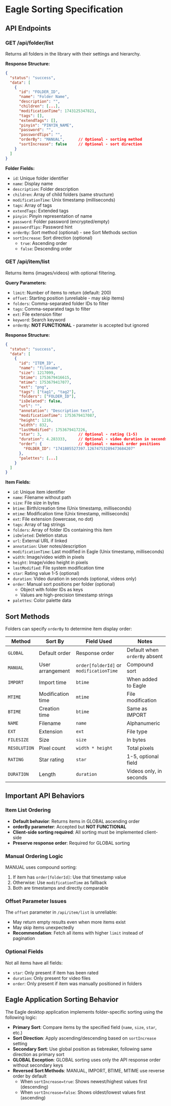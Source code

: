 # Eagle Sorting Specification

## API Endpoints

### GET /api/folder/list

Returns all folders in the library with their settings and hierarchy.

**Response Structure:**

```json
{
  "status": "success",
  "data": [
    {
      "id": "FOLDER_ID",
      "name": "Folder Name",
      "description": "",
      "children": [...],
      "modificationTime": 1743125347821,
      "tags": [],
      "extendTags": [],
      "pinyin": "PINYIN_NAME",
      "password": "",
      "passwordTips": "",
      "orderBy": "MANUAL",      // Optional - sorting method
      "sortIncrease": false     // Optional - sort direction
    }
  ]
}
```

**Folder Fields:**

- `id`: Unique folder identifier
- `name`: Display name
- `description`: Folder description
- `children`: Array of child folders (same structure)
- `modificationTime`: Unix timestamp (milliseconds)
- `tags`: Array of tags
- `extendTags`: Extended tags
- `pinyin`: Pinyin representation of name
- `password`: Folder password (encrypted/empty)
- `passwordTips`: Password hint
- `orderBy`: Sort method (optional) - see Sort Methods section
- `sortIncrease`: Sort direction (optional)
  - `true`: Ascending order
  - `false`: Descending order

### GET /api/item/list

Returns items (images/videos) with optional filtering.

**Query Parameters:**

- `limit`: Number of items to return (default: 200)
- `offset`: Starting position (unreliable - may skip items)
- `folders`: Comma-separated folder IDs to filter
- `tags`: Comma-separated tags to filter
- `ext`: File extension filter
- `keyword`: Search keyword
- `orderBy`: **NOT FUNCTIONAL** - parameter is accepted but ignored

**Response Structure:**

```json
{
  "status": "success",
  "data": [
    {
      "id": "ITEM_ID",
      "name": "filename",
      "size": 1217099,
      "btime": 1753679416615,
      "mtime": 1753679417077,
      "ext": "png",
      "tags": ["tag1", "tag2"],
      "folders": ["FOLDER_ID"],
      "isDeleted": false,
      "url": "",
      "annotation": "Description text",
      "modificationTime": 1753679417087,
      "height": 1216,
      "width": 832,
      "lastModified": 1753679417226,
      "star": 3,                // Optional - rating (1-5)
      "duration": 4.283333,     // Optional - video duration in seconds
      "order": {                // Optional - manual order positions
        "FOLDER_ID": "1741805527397.12674753289473684207"
      },
      "palettes": [...]
    }
  ]
}
```

**Item Fields:**

- `id`: Unique item identifier
- `name`: Filename without path
- `size`: File size in bytes
- `btime`: Birth/creation time (Unix timestamp, milliseconds)
- `mtime`: Modification time (Unix timestamp, milliseconds)
- `ext`: File extension (lowercase, no dot)
- `tags`: Array of tag strings
- `folders`: Array of folder IDs containing this item
- `isDeleted`: Deletion status
- `url`: External URL if linked
- `annotation`: User notes/description
- `modificationTime`: Last modified in Eagle (Unix timestamp, milliseconds)
- `width`: Image/video width in pixels
- `height`: Image/video height in pixels
- `lastModified`: File system modification time
- `star`: Rating value 1-5 (optional)
- `duration`: Video duration in seconds (optional, videos only)
- `order`: Manual sort positions per folder (optional)
  - Object with folder IDs as keys
  - Values are high-precision timestamp strings
- `palettes`: Color palette data

## Sort Methods

Folders can specify `orderBy` to determine item display order:

| Method       | Sort By           | Field Used                              | Notes                         |
| ------------ | ----------------- | --------------------------------------- | ----------------------------- |
| `GLOBAL`     | Default order     | Response order                          | Default when `orderBy` absent |
| `MANUAL`     | User arrangement  | `order[folderId]` or `modificationTime` | Compound sort                 |
| `IMPORT`     | Import time       | `btime`                                 | When added to Eagle           |
| `MTIME`      | Modification time | `mtime`                                 | File modification             |
| `BTIME`      | Creation time     | `btime`                                 | Same as IMPORT                |
| `NAME`       | Filename          | `name`                                  | Alphanumeric                  |
| `EXT`        | Extension         | `ext`                                   | File type                     |
| `FILESIZE`   | Size              | `size`                                  | In bytes                      |
| `RESOLUTION` | Pixel count       | `width * height`                        | Total pixels                  |
| `RATING`     | Star rating       | `star`                                  | 1-5, optional field           |
| `DURATION`   | Length            | `duration`                              | Videos only, in seconds       |

## Important API Behaviors

### Item List Ordering

- **Default behavior**: Returns items in GLOBAL ascending order
- **orderBy parameter**: Accepted but **NOT FUNCTIONAL**
- **Client-side sorting required**: All sorting must be implemented client-side
- **Preserve response order**: Required for GLOBAL sorting

### Manual Ordering Logic

MANUAL uses compound sorting:

1. If item has `order[folderId]`: Use that timestamp value
2. Otherwise: Use `modificationTime` as fallback
3. Both are timestamps and directly comparable

### Offset Parameter Issues

The `offset` parameter in `/api/item/list` is unreliable:

- May return empty results even when more items exist
- May skip items unexpectedly
- **Recommendation**: Fetch all items with higher `limit` instead of pagination

### Optional Fields

Not all items have all fields:

- `star`: Only present if item has been rated
- `duration`: Only present for video files
- `order`: Only present if item was manually positioned in folders

## Eagle Application Sorting Behavior

The Eagle desktop application implements folder-specific sorting using the following logic:

- **Primary Sort**: Compare items by the specified field (`name`, `size`, `star`, etc.)
- **Sort Direction**: Apply ascending/descending based on `sortIncrease` setting
- **Secondary Sort**: Use global position as tiebreaker, following same direction as primary sort
- **GLOBAL Exception**: GLOBAL sorting uses only the API response order without secondary keys
- **Reversed Sort Methods**: MANUAL, IMPORT, BTIME, MTIME use reverse order by default
  - When `sortIncrease=true`: Shows newest/highest values first (descending)
  - When `sortIncrease=false`: Shows oldest/lowest values first (ascending)
